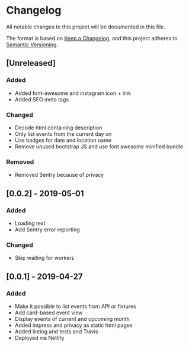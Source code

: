 # Changelog
All notable changes to this project will be documented in this file.

The format is based on [Keep a Changelog](https://keepachangelog.com/en/1.0.0/),
and this project adheres to [Semantic Versioning](https://semver.org/spec/v2.0.0.html).

## [Unreleased]
### Added
- Added font-awesome and instagram icon + link
- Added SEO meta tags

### Changed
- Decode html containing description
- Only list events from the current day on
- Use badges for date and location name
- Remove unused bootstrap JS and use font awesome minified bundle

### Removed
- Removed Sentry because of privacy

## [0.0.2] - 2019-05-01
### Added
- Loading text
- Add Sentry error reporting

### Changed
- Skip waiting for workers

## [0.0.1] - 2019-04-27
### Added
- Make it possible to list events from API or fixtures
- Add card-based event view
- Display events of current and upcoming month
- Added impress and privacy as static html pages
- Added linting and tests and Travis
- Deployed via Netlify


